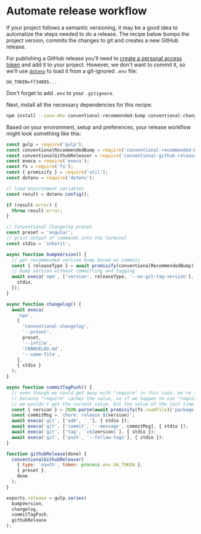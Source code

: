 # Automate release workflow

If your project follows a semantic versioning, it may be a good idea to automatize the steps needed to do a release.
The recipe below bumps the project version, commits the changes to git and creates a new GitHub release.

For publishing a GitHub release you'll need to [create a personal access token](https://docs.github.com/en/free-pro-team@latest/github/authenticating-to-github/creating-a-personal-access-token) and add it to your project. However, we don't want to commit it, so we'll use [`dotenv`](https://www.npmjs.com/package/dotenv) to load it from a git-ignored `.env` file:

```
GH_TOKEN=ff34885...
```

Don't forget to add `.env` to your `.gitignore`.

Next, install all the necessary dependencies for this recipe:

```sh
npm install --save-dev conventional-recommended-bump conventional-changelog-cli conventional-github-releaser dotenv execa
```

Based on your environment, setup and preferences, your release workflow might look something like this:

``` js
const gulp = require('gulp');
const conventionalRecommendedBump = require('conventional-recommended-bump');
const conventionalGithubReleaser = require('conventional-github-releaser');
const execa = require('execa');
const fs = require('fs');
const { promisify } = require('util');
const dotenv = require('dotenv');

// load environment variables
const result = dotenv.config();

if (result.error) {
  throw result.error;
}

// Conventional Changelog preset
const preset = 'angular';
// print output of commands into the terminal
const stdio = 'inherit';

async function bumpVersion() {
  // get recommended version bump based on commits
  const { releaseType } = await promisify(conventionalRecommendedBump)({ preset });
  // bump version without committing and tagging
  await execa('npm', ['version', releaseType, '--no-git-tag-version'], {
    stdio,
  });
}

async function changelog() {
  await execa(
    'npx',
    [
      'conventional-changelog',
      '--preset',
      preset,
      '--infile',
      'CHANGELOG.md',
      '--same-file',
    ],
    { stdio }
  );
}

async function commitTagPush() {
  // even though we could get away with "require" in this case, we're taking the safe route
  // because "require" caches the value, so if we happen to use "require" again somewhere else
  // we wouldn't get the current value, but the value of the last time we called "require"
  const { version } = JSON.parse(await promisify(fs.readFile)('package.json'));
  const commitMsg = `chore: release ${version}`;
  await execa('git', ['add', '.'], { stdio });
  await execa('git', ['commit', '--message', commitMsg], { stdio });
  await execa('git', ['tag', `v${version}`], { stdio });
  await execa('git', ['push', '--follow-tags'], { stdio });
}

function githubRelease(done) {
  conventionalGithubReleaser(
    { type: 'oauth', token: process.env.GH_TOKEN },
    { preset },
    done
  );
}

exports.release = gulp.series(
  bumpVersion,
  changelog,
  commitTagPush,
  githubRelease
);
```
